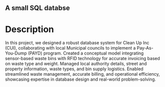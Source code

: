 ## A small SQL databse
# Description
In this project, we designed a robust database system for Clean Up Inc (CUI), collaborating with local Municipal councils to implement a Pay-As-You-Dump (PAYD) program. Created a conceptual model integrating sensor-based waste bins with RFID technology for accurate invoicing based on waste type and weight. Managed local authority details, street and property information, waste types, and bin supply logistics. Enabled streamlined waste management, accurate billing, and operational efficiency, showcasing expertise in database design and real-world problem-solving.

